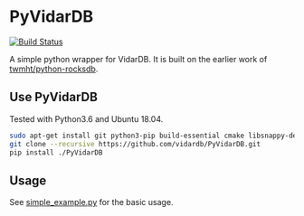 # PyVidarDB

[![Build Status](https://dev.azure.com/vidardb/PyVidarDB/_apis/build/status/vidardb.PyVidarDB?branchName=master)](https://dev.azure.com/vidardb/PyVidarDB/_build/latest?definitionId=1&branchName=master)

A simple python wrapper for VidarDB. It is built on the earlier work
of [twmht/python-rocksdb](https://github.com/twmht/python-rocksdb/tree/pybind11).

## Use PyVidarDB

Tested with Python3.6 and Ubuntu 18.04.

```bash
sudo apt-get install git python3-pip build-essential cmake libsnappy-dev
git clone --recursive https://github.com/vidardb/PyVidarDB.git
pip install ./PyVidarDB
```

## Usage

See [simple_example.py](examples/simple_example.py) for the basic usage.
